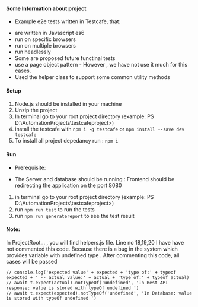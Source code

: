 #### Some Information about project

* Example e2e tests written in Testcafe, that:

- are written in Javascript es6
- run on specific browsers
- run on multiple browsers
- run headlessly
- Some are proposed future functinal tests 
- use a page object pattern  - However , we have not use it much for this cases.
- Used the helper class to support some common utility methods 

#### Setup

1. Node.js should be installed in your machine
2. Unzip the project 
3. In terminal go to your root project directory 
(example: PS D:\AutomationProjects\testcafeproject>)
3. install the testcafe with `npm i -g testcafe` or  `npm install --save dev testcafe`
4. To install all project depedancy run : `npm i` 


#### Run

* Prerequisite: 
- The Server and database should be running : Frontend  should be redirecting the application on the port 8080 
1. in terminal go to your root project directory
(example: PS D:\AutomationProjects\testcafeproject>)
2. run  `npm run test` to run the tests
3. run  `npm run generatereport` to see the test result


#### Note:
In ProjectRoot... , you will find helpers.js file.
Line no 18,19,20 I have have not commented this code. Because there is a bug in the system which provides variable with undefined type .
After commenting this code, all cases will be passed

    // console.log('expected value' + expected + 'type of:' + typeof expected + ' -- actual value:' + actual + 'type of:' + typeof actual)
    // await t.expect(actual).notTypeOf('undefined', 'In Rest API response: value is stored with typeOf undefined ')
    // await t.expect(expected).notTypeOf('undefined', 'In Database: value is stored with typeOf undefined ')
  
